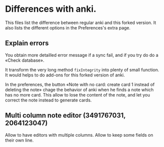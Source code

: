 # Differences with anki.
This files list the difference between regular anki and this forked
version. It also lists the different options in the Preferences's extra page.

## Explain errors
You obtain more detailled error message if a sync fail, and if you try
do do a «Check database».

It transform the very long method `fixIntegrity` into plenty of small
function. It would helps to do add-ons for this forked version of anki.

In the preferences, the button «Note with no card: create card 1
instead of deleting the note» chage the behavior of anki when he finds
a note which has no more card. This allow to lose the content of the
note, and let you correct the note instead to generate cards.

## Multi column note editor (3491767031, 2064123047)
Allow to have editors with multiple columns. Allow to keep some fields
on their own line.

